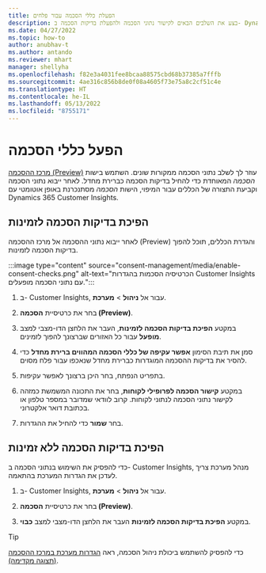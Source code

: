 ```yaml
---
title: הפעלת כללי הסכמה עבור פלחים
description: בצע את השלבים הבאים לקישור נתוני הסכמה ולהפעלת בדיקות הסכמה ב- Dynamics 365 Customer Insights. מנהל מערכת יכול גם להפוך את בדיקות ההסכמה ללא זמינות.
ms.date: 04/27/2022
ms.topic: how-to
author: anubhav-t
ms.author: antando
ms.reviewer: mhart
manager: shellyha
ms.openlocfilehash: f82e3a4031fee8bcaa88575cbd68b37385a7fffb
ms.sourcegitcommit: 4ae316c856b8de0f08a4605f73e75a8c2cf51c4e
ms.translationtype: HT
ms.contentlocale: he-IL
ms.lasthandoff: 05/13/2022
ms.locfileid: "8755171"
---
```

# <a name="activate-consent-rules"></a>הפעל כללי הסכמה

[מרכז ההסכמה (Preview)](consent-management/overview.md) עוזר לך לשלב נתוני הסכמה ממקורות שונים. השתמש בישות *הסכמה* המאוחדת כדי להחיל בדיקות הסכמה כברירת מחדל. לאחר ייבוא נתוני הסכמה וקביעת התצורה של הכללים עבור המיפוי, הישות *הסכמה* מסתנכרנת באופן אוטומטי עם Dynamics 365 Customer Insights.

## <a name="enable-consent-checks"></a>הפיכת בדיקות הסכמה לזמינות

לאחר ייבוא נתוני ההסכמה אל מרכז ההסכמה (Preview) והגדרת הכללים, תוכל להפוך בדיקות הסכמה לזמינות. 

:::image type="content" source="consent-management/media/enable-consent-checks.png" alt-text="הכרטיסיה הסכמות בהגדרות Customer Insights עם נתוני הסכמה מופעלים.":::

1. ב- Customer Insights, עבור אל **ניהול** > **מערכת**.

1. בחר את כרטיסיית **הסכמה (Preview)**.

1. במקטע **הפיכת בדיקות הסכמה לזמינות**, העבר את הלחצן הדו-מצבי למצב **מופעל** עבור כל האזורים שברצונך להפוך לזמינים.

1. סמן את תיבת הסימון **‏‫אפשר עקיפה של כללי הסכמה המהווים ברירת מחדל‬** כדי להסיר את בדיקות ההסכמה המוגדרות כברירת מחדל שנאכפו עבור פלח מסוים. 

1. בתפריט הנפתח, בחר היכן ברצונך לאפשר עקיפות.     

1. במקטע **‏‫קישור הסכמה לפרופילי לקוחות‬**, בחר את התכונה המשמשת כמזהה לקישור נתוני הסכמה לנתוני לקוחות. קרוב לוודאי שמדובר במספר טלפון או בכתובת דואר אלקטרוני. 

1. בחר **שמור** כדי להחיל את ההגדרות.

## <a name="disable-consent-checks"></a>הפיכת בדיקות הסכמה ללא זמינות

כדי להפסיק את השימוש בנתוני הסכמה ב- Customer Insights, מנהל מערכת צריך לעדכן את הגדרות המערכת בהתאמה.

1. ב- Customer Insights, עבור אל **ניהול** > **מערכת**.

1. בחר את כרטיסיית **הסכמה (Preview)**.

1. במקטע **‏‫הפיכת בדיקות הסכמה לזמינות‬** העבר את הלחצן הדו-מצבי למצב **כבוי**.

> [!TIP]
> כדי להפסיק להשתמש ביכולת ניהול הסכמה, ראה [הגדרות מערכת במרכז ההסכמה (תצוגה מקדימה)](consent-management/system-settings.md).
